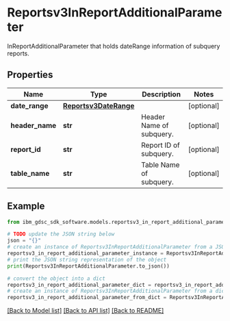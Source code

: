 # Reportsv3InReportAdditionalParameter

InReportAdditionalParameter that holds dateRange information of subquery reports.

## Properties

Name | Type | Description | Notes
------------ | ------------- | ------------- | -------------
**date_range** | [**Reportsv3DateRange**](Reportsv3DateRange.md) |  | [optional] 
**header_name** | **str** | Header Name of subquery. | [optional] 
**report_id** | **str** | Report ID of subquery. | [optional] 
**table_name** | **str** | Table Name of subquery. | [optional] 

## Example

```python
from ibm_gdsc_sdk_software.models.reportsv3_in_report_additional_parameter import Reportsv3InReportAdditionalParameter

# TODO update the JSON string below
json = "{}"
# create an instance of Reportsv3InReportAdditionalParameter from a JSON string
reportsv3_in_report_additional_parameter_instance = Reportsv3InReportAdditionalParameter.from_json(json)
# print the JSON string representation of the object
print(Reportsv3InReportAdditionalParameter.to_json())

# convert the object into a dict
reportsv3_in_report_additional_parameter_dict = reportsv3_in_report_additional_parameter_instance.to_dict()
# create an instance of Reportsv3InReportAdditionalParameter from a dict
reportsv3_in_report_additional_parameter_from_dict = Reportsv3InReportAdditionalParameter.from_dict(reportsv3_in_report_additional_parameter_dict)
```
[[Back to Model list]](../README.md#documentation-for-models) [[Back to API list]](../README.md#documentation-for-api-endpoints) [[Back to README]](../README.md)


